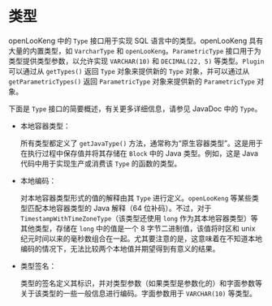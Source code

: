 
# 类型

openLooKeng 中的 ``Type`` 接口用于实现 SQL 语言中的类型。openLooKeng 具有大量的内置类型，如 ``VarcharType`` 和 ``openLooKeng``。``ParametricType`` 接口用于为类型提供类型参数，以允许实现 ``VARCHAR(10)`` 和 ``DECIMAL(22, 5)`` 等类型。``Plugin`` 可以通过从 ``getTypes()`` 返回 ``Type`` 对象来提供新的 ``Type`` 对象，并可以通过从 ``getParametricTypes()`` 返回 ``ParametricType`` 对象来提供新的 ``ParametricType`` 对象。

下面是 ``Type`` 接口的简要概述，有关更多详细信息，请参见 JavaDoc 中的 ``Type``。


* 本地容器类型：

  所有类型都定义了 ``getJavaType()`` 方法，通常称为“原生容器类型”。这是用于在执行过程中保存值并将其存储在 ``Block`` 中的 Java 类型。例如，这是 Java 代码中用于实现生产或消费该 ``Type`` 的函数的类型。
  
* 本地编码：

  对本地容器类型形式的值的解释由其 ``Type`` 进行定义。``openLooKeng`` 等某些类型匹配本地容器类型的 Java 解释（64 位补码）。不过，对于 ``TimestampWithTimeZoneType``（该类型还使用 ``long`` 作为其本地容器类型）等其他类型，存储在 ``long`` 中的值是一个 8 字节二进制值，该值将时区和 unix 纪元时间以来的毫秒数组合在一起。尤其要注意的是，这意味着在不知道本地编码的情况下，无法比较两个本地值并期望得到有意义的结果。
  
  
  
* 类型签名：

  类型的签名定义其标识，并对类型参数（如果类型是参数化的）和字面参数等关于该类型的一些一般信息进行编码。字面参数用于 ``VARCHAR(10)`` 等类型。
  
